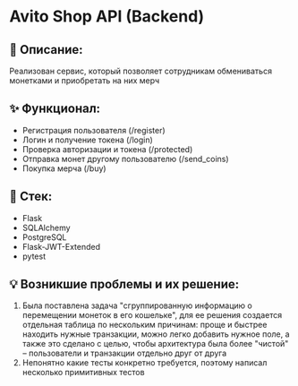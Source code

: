 # Avito Shop API (Backend)

## 📝 Описание:
Реализован сервис, который позволяет сотрудникам обмениваться монетками и приобретать на них мерч

## ✨ Функционал:
- Регистрация пользователя (/register)
- Логин и получение токена (/login)
- Проверка авторизации и токена (/protected)
- Отправка монет другому пользователю (/send_coins)
- Покупка мерча (/buy)

## 🤖 Стек:
- Flask
- SQLAlchemy
- PostgreSQL
- Flask-JWT-Extended
- pytest

## 💡 Возникшие проблемы и их решение:
1. Была поставлена задача "сгруппированную информацию о перемещении монеток в его кошельке",
для ее решения создается отдельная таблица по нескольким причинам: проще и быстрее находить 
нужные транзакции, можно легко добавить нужное поле, а также это сделано с целью, чтобы архитектура 
была более "чистой" – пользователи и транзакции отдельно друг от друга
2. Непонятно какие тесты конкретно требуется, поэтому написал несколько примитивных тестов
